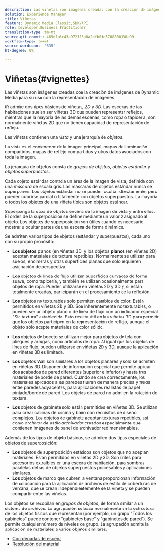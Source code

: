```yaml
---
description: Las viñetas son imágenes creadas con la creación de imágenes de Dynamic Media para su uso con la representación de imágenes.
solution: Experience Manager
title: Viñetas
feature: Dynamic Media Classic,SDK/API
role: Developer,Business Practitioner
translation-type: tm+mt
source-git-commit: 469d1a5c43a972116a8a2efb0de5708800130a99
workflow-type: tm+mt
source-wordcount: '635'
ht-degree: 0%

---
```



# Viñetas{#vignettes}

Las viñetas son imágenes creadas con la creación de imágenes de Dynamic Media para su uso con la representación de imágenes.

IR admite dos tipos básicos de viñetas, *2D* y *3D*. Las escenas de las habitaciones suelen ser viñetas 3D que pueden representar reflejos, mientras que la mayoría de las demás escenas, como ropa o tapicería, son normalmente viñetas 2D que no tienen capacidad de representación de reflejo.

Las viñetas contienen una *vista* y una jerarquía de *objetos*.

La vista es el contenedor de la imagen principal, mapas de iluminación compartidos, mapas de reflejo compartidos y otros datos asociados con toda la imagen.

La jerarquía de objetos consta de *grupos de objetos*, *objetos estándar* y *objetos superpuestos*.

Cada objeto estándar controla un área de la imagen de vista, definida con una *máscara* de escala gris. Las máscaras de objetos estándar nunca se superponen. Los objetos estándar no se pueden ocultar directamente, pero pueden cubrirse parcial o totalmente con objetos superpuestos. La mayoría o todos los objetos de una viñeta típica son objetos estándar.

Superponga la capa de objetos encima de la imagen de vista y entre ellos. El orden de la superposición se define mediante un valor z asignado al objeto. Los objetos de superposición son útiles cuando es necesario mostrar u ocultar partes de una escena de forma dinámica.

Se admiten varios tipos de objetos (estándar y superpuestos), cada uno con su propio propósito:

* **Los objetos**  planos (en viñetas 3D) y los objetos  **planos**  (en viñetas 2D) aceptan materiales de textura repetibles. Normalmente se utilizan para suelos, encimeras y otras superficies planas que solo requieren asignación de perspectiva.

* **Los** objetos de línea de flujo utilizan superficies curvadas de forma suave, como tapicería, y también se utilizan ocasionalmente para objetos de ropa. Pueden utilizarse en viñetas 2D y 3D y, si están totalmente creadas, participarán en el procesamiento de la reflexión.
* **Los** objetos no texturables solo permiten cambios de color. Están permitidos en viñetas 2D y 3D. Son inherentemente no texturables, o pueden ser un objeto plano o de línea de flujo con un indicador especial &quot;Sin textura&quot; establecido. Esto resulta útil en las viñetas 3D para permitir que los objetos participen en la representación de reflejo, aunque el objeto sólo acepte materiales de color sólido.
* **Los** objetos de boceto se utilizan mejor para objetos de tela con pliegues y arrugas, como artículos de ropa. Al igual que los objetos de línea de flujo, pueden utilizarse en viñetas 2D y 3D, aunque la aplicación en viñetas 3D es limitada.
* **Los** objetos Wall son similares a los objetos planares y solo se admiten en viñetas 3D. Disponen de información especial que permite aplicar dos acabados de pared diferentes (superior e inferior) y hasta tres materiales de borde de pared. Cuando se crea correctamente, los materiales aplicados a las paredes fluirán de manera precisa y fluida entre paredes adyacentes, para aplicaciones realistas de papel pintado/borde de pared. Los objetos de pared no admiten la rotación de textura.
* **Los** objetos de gabinete solo están permitidos en viñetas 3D. Se utilizan para crear cabinas de cocina y baño con requisitos de diseño complejos. Los objetos de gabinete aceptan texturas repetibles, así como *archivos de estilo archivador* creados especialmente que contienen imágenes de panel de archivador redimensionables.

Además de los tipos de objeto básicos, se admiten dos tipos especiales de objetos de superposición:

* **Los** objetos de superposición estáticos son objetos que no aceptan materiales. Están permitidos en viñetas 2D y 3D. Son útiles para accesorios extraíbles en una escena de habitación, para sombras paralelas detrás de objetos superpuestos procesables y aplicaciones similares.
* **Los** objetos de marco que cubren la ventana proporcionan información de colocación para la aplicación de archivos de estilo de coberturas de ventana, que se crean independientemente de la viñeta y se pueden compartir entre las viñetas.

Los objetos se recopilan en *grupos de objetos*, de forma similar a un sistema de archivos. La agrupación se basa normalmente en la estructura de los objetos físicos que representan (por ejemplo, un grupo &quot;Todos los gabinetes&quot; puede contener &quot;gabinetes base&quot; y &quot;gabinetes de pared&quot;). Se permite cualquier número de niveles de grupo. La agrupación admite la aplicación de materiales a varios objetos similares.

* [Coordenadas de escena](c-ir-scene-coordinates.md)
* [Resolución del material](c-ir-material-resolution.md)

